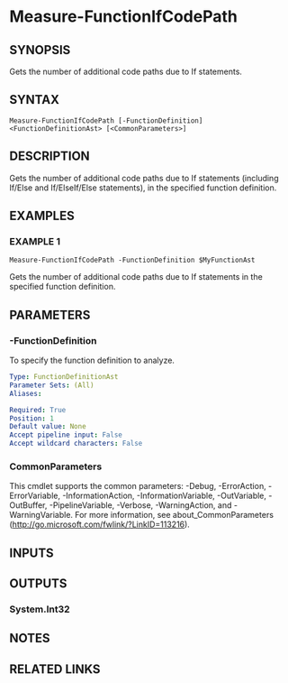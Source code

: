 # Measure-FunctionIfCodePath

## SYNOPSIS
Gets the number of additional code paths due to If statements.

## SYNTAX

```
Measure-FunctionIfCodePath [-FunctionDefinition] <FunctionDefinitionAst> [<CommonParameters>]
```

## DESCRIPTION
Gets the number of additional code paths due to If statements (including If/Else and If/ElseIf/Else statements), in the specified function definition.

## EXAMPLES

### EXAMPLE 1
```
Measure-FunctionIfCodePath -FunctionDefinition $MyFunctionAst
```

Gets the number of additional code paths due to If statements in the specified function definition.

## PARAMETERS

### -FunctionDefinition
To specify the function definition to analyze.

```yaml
Type: FunctionDefinitionAst
Parameter Sets: (All)
Aliases:

Required: True
Position: 1
Default value: None
Accept pipeline input: False
Accept wildcard characters: False
```

### CommonParameters
This cmdlet supports the common parameters: -Debug, -ErrorAction, -ErrorVariable, -InformationAction, -InformationVariable, -OutVariable, -OutBuffer, -PipelineVariable, -Verbose, -WarningAction, and -WarningVariable.
For more information, see about_CommonParameters (http://go.microsoft.com/fwlink/?LinkID=113216).

## INPUTS

## OUTPUTS

### System.Int32

## NOTES

## RELATED LINKS

